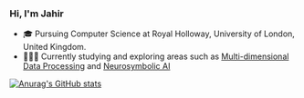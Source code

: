 ### Hi, I'm Jahir

- 🎓 Pursuing Computer Science at Royal Holloway, University of London, United Kingdom.<br>
- 👩🏻‍💻 Currently studying and exploring areas such as [Multi-dimensional Data Processing](https://www.degruyter.com/document/doi/10.1515/comp-2022-0251/html?lang=en) and [Neurosymbolic AI](https://medium.com/swlh/neurosymbolic-ai-to-give-us-machines-with-true-common-sense-9c133b78ab13)<br>

[![Anurag's GitHub stats](https://github-readme-stats.vercel.app/api?username=jahir10ali&show_icons=true&theme=dark&hide_rank=true)](https://github.com/jahir10ali/github-readme-stats)
